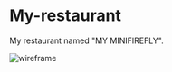 # My-restaurant
My restaurant named "MY MINIFIREFLY".

![wireframe](C:\Users\Student\Desktop\NOOR\wireframe.png)